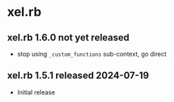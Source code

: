 
# xel.rb


## xel.rb 1.6.0  not yet released

* stop using `_custom_functions` sub-context, go direct


## xel.rb 1.5.1  released 2024-07-19

* Initial release

